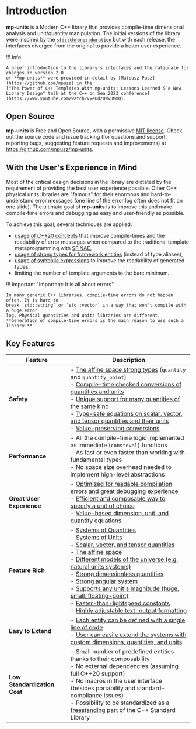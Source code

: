 # Introduction

**mp-units** is a Modern C++ library that provides compile-time dimensional analysis and unit/quantity
manipulation. The initial versions of the library were inspired by the
[`std::chrono::duration`](https://en.cppreference.com/w/cpp/chrono/duration)
but with each release, the interfaces diverged from the original to provide a better user
experience.

!!! info

    A brief introduction to the library's interfaces and the rationale for changes in version 2.0
    of **mp-units** were provided in detail by [Mateusz Pusz](https://github.com/mpusz) in the
    ["The Power of C++ Templates With mp-units: Lessons Learned & a New Library Design" talk at the C++ on Sea 2023 conference](https://www.youtube.com/watch?v=eUdz0WvOMm0).


## Open Source

**mp-units** is Free and Open Source, with a permissive
[MIT license](https://github.com/mpusz/mp-units/blob/master/LICENSE.md). Check out the source
code and issue tracking (for questions and support, reporting bugs, suggesting feature requests
and improvements) at <https://github.com/mpusz/mp-units>.


## With the User's Experience in Mind

Most of the critical design decisions in the library are dictated by the requirement of
providing the best user experience possible. Other C++ physical units libraries are
"famous" for their enormous and hard-to-understand error messages (one line of the error log often
does not fit on one slide). The ultimate goal of **mp-units** is to improve this and make compile-time
errors and debugging as easy and user-friendly as possible.

To achieve this goal, several techniques are applied:

- [usage of C++20 concepts](../users_guide/framework_basics/concepts.md) that improve
  compile-times and the readability of error messages when compared to the traditional template
  metaprogramming with [SFINAE](https://en.cppreference.com/w/cpp/language/sfinae),
- [usage of strong types for framework entities](../users_guide/framework_basics/interface_introduction.md#strong-types-instead-of-aliases) (instead of type aliases),
- [usage of symbolic expressions](../users_guide/framework_basics/interface_introduction.md#symbolic-expressions) to improve the readability of generated types,
- limiting the number of template arguments to the bare minimum.

!!! important "Important: It is all about errors"

    In many generic C++ libraries, compile-time errors do not happen often. It is hard to
    break `std::string` or `std::vector` in a way that won't compile with a huge error
    log. Physical quantities and units libraries are different.
    **Generation of compile-time errors is the main reason to use such a library.**


## Key Features

| Feature                      | Description                                                                                                                                                                                                                                                                                                                                                                                                                |
|------------------------------|----------------------------------------------------------------------------------------------------------------------------------------------------------------------------------------------------------------------------------------------------------------------------------------------------------------------------------------------------------------------------------------------------------------------------|
| **Safety**                   | - [The affine space strong types] (`quantity` and `quantity_point`)<br>- [Compile-time checked conversions of quantities and units]<br>- [Unique support for many quantities of the same kind]<br>- [Type-safe equations on scalar, vector, and tensor quantities and their units]<br>- [Value-preserving conversions]                                                                                                     |
| **Performance**              | - All the compile-time logic implemented as immediate (`consteval`) functions<br>- As fast or even faster than working with fundamental types<br>- No space size overhead needed to implement high-level abstractions                                                                                                                                                                                                      |
| **Great User Experience**    | - [Optimized for readable compilation errors and great debugging experience]<br>- [Efficient and composable way to specify a unit of choice]<br>- [Value-based dimension, unit, and quantity equations]                                                                                                                                                                                                                    |
| **Feature Rich**             | - [Systems of Quantities]<br>- [Systems of Units]<br>- [Scalar, vector, and tensor quantities]<br>- [The affine space]<br>- [Different models of the universe (e.g. natural units systems)]<br>- [Strong dimensionless quantities]<br>- [Strong angular system]<br>- [Supports any unit's magnitude (huge, small, floating-point)]<br>- [Faster-than-lightspeed constants]<br>- [Highly adjustable text-output formatting] |
| **Easy to Extend**           | - [Each entity can be defined with a single line of code]<br>- [User can easily extend the systems with custom dimensions, quantities, and units]                                                                                                                                                                                                                                                                          |
| **Low Standardization Cost** | - Small number of predefined entities thanks to their composability<br>- No external dependencies (assuming full C++20 support)<br>- No macros in the user interface (besides portability and standard-compliance issues)<br>- Possibility to be standardized as a [freestanding] part of the C++ Standard Library                                                                                                         |


[The affine space strong types]: ../users_guide/framework_basics/the_affine_space.md
[Compile-time checked conversions of quantities and units]: ../users_guide/framework_basics/systems_of_quantities.md#converting-between-quantities
[Unique support for many quantities of the same kind]: ../users_guide/framework_basics/systems_of_quantities.md#quantities-of-the-same-kind
[Type-safe equations on scalar, vector, and tensor quantities and their units]: ../users_guide/framework_basics/quantity_arithmetics.md
[Value-preserving conversions]: ../users_guide/framework_basics/value_conversions.md#value-preserving-conversions

[Optimized for readable compilation errors and great debugging experience]: ../users_guide/framework_basics/simple_and_typed_quantities.md#easy-to-understand-compilation-error-messages
[Efficient and composable way to specify a unit of choice]: ../users_guide/framework_basics/systems_of_units.md#units-compose
[Value-based dimension, unit, and quantity equations]: ../users_guide/framework_basics/interface_introduction.md#value-based-equations

[Systems of Quantities]: ../users_guide/framework_basics/systems_of_quantities.md
[Systems of Units]: ../users_guide/framework_basics/systems_of_units.md
[Scalar, vector, and tensor quantities]: ../users_guide/framework_basics/character_of_a_quantity.md
[The affine space]: ../users_guide/framework_basics/the_affine_space.md
[Different models of the universe (e.g. natural units systems)]: ../users_guide/systems/natural_units.md
[Strong dimensionless quantities]: ../users_guide/framework_basics/dimensionless_quantities.md
[Strong angular system]: ../users_guide/systems/strong_angular_system.md
[Supports any unit's magnitude (huge, small, floating-point)]: ../users_guide/framework_basics/systems_of_units.md#scaled-units
[Faster-than-lightspeed constants]: ../users_guide/framework_basics/faster_than_lightspeed_constants.md
[Highly adjustable text-output formatting]: ../users_guide/framework_basics/text_output.md

[Each entity can be defined with a single line of code]: ../users_guide/framework_basics/interface_introduction.md#new-style-of-definitions
[User can easily extend the systems with custom dimensions, quantities, and units]: ../users_guide/use_cases/extending_the_library.md

[freestanding]: https://en.cppreference.com/w/cpp/freestanding
